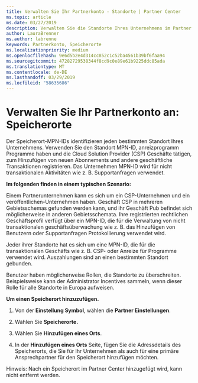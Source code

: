 ```yaml
---
title: Verwalten Sie Ihr Partnerkonto - Standorte | Partner Center
ms.topic: article
ms.date: 03/27/2019
description: Verwalten Sie die Standorte Ihres Unternehmens im Partner Center
author: LauraBrenner
ms.author: labrenne
keywords: Partnerkonto, Speicherorte
ms.localizationpriority: medium
ms.openlocfilehash: 9e6d5b2e4d314cc852c1c52ba4561b39bf6faa94
ms.sourcegitcommit: 47282729538344f8cd9c0e89e61b9225ddc85ada
ms.translationtype: MT
ms.contentlocale: de-DE
ms.lasthandoff: 03/29/2019
ms.locfileid: "58635686"
---
```

# <a name="manage-your-partner-account-locations"></a>Verwalten Sie Ihr Partnerkonto an: Speicherorte

Der Speicherort-MPN-IDs identifizieren jeden bestimmten Standort Ihres Unternehmens. Verwenden Sie den Standort MPN-ID, anreizprogramm Programme haben und die Cloud Solution Provider (CSP) Geschäfte tätigen, zum Hinzufügen von neuen Abonnements und andere geschäftliche Transaktionen registrieren. Das Unternehmen MPN-ID wird für nicht transaktionalen Aktivitäten wie z. B. Supportanfragen verwendet.

**Im folgenden finden in einem typischen Szenario:** 

Einem Partnerunternehmen kann es sich um ein CSP-Unternehmen und ein veröffentlichen-Unternehmen haben. Geschäft CSP in mehreren Gebietsschemas gefunden werden kann, und ihr Geschäft Pub befindet sich möglicherweise in anderen Gebietsschemata. Ihre registrierten rechtlichen Geschäftsprofil verfügt über ein MPN-ID, die für die Verwaltung von nicht transaktionalen geschäftsüberwachung wie z. B. das Hinzufügen von Benutzern oder Supportanfragen Protokollierung verwendet wird. 

Jeder ihrer Standorte hat es sich um eine MPN-ID, die für die transaktionalen Geschäfts wie z. B. CSP- oder Anreize für Programme verwendet wird. Auszahlungen sind an einen bestimmten Standort gebunden.

Benutzer haben möglicherweise Rollen, die Standorte zu überschreiten. Beispielsweise kann der Administrator Incentives sammeln, wenn dieser Rolle für alle Standorte in Europa aufweisen.

**Um einen Speicherort hinzuzufügen.**

1. Von der **Einstellung Symbol**, wählen die **Partner Einstellungen**. 

2. Wählen Sie **Speicherorte.**

3. Wählen Sie **Hinzufügen eines Orts**.  

4. In der **Hinzufügen eines Orts** Seite, fügen Sie die Adressdetails des Speicherorts, die Sie für Ihr Unternehmen als auch für eine primäre Ansprechpartner für den Speicherort hinzufügen möchten.

Hinweis: Nach ein Speicherort im Partner Center hinzugefügt wird, kann nicht entfernt werden.

